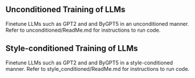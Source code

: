 ## Unconditioned Training of LLMs
Finetune LLMs such as GPT2 and and ByGPT5 in an unconditioned manner. Refer to unconditioned/ReadMe.md
for instructions to run code.



## Style-conditioned Training of LLMs
Finetune LLMs such as GPT2 and and ByGPT5 in a style-conditioned manner. Refer to style_conditioned/ReadMe.md
for instructions to run code.

